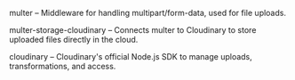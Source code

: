 multer – Middleware for handling multipart/form-data, used for file uploads.

multer-storage-cloudinary – Connects multer to Cloudinary to store uploaded files directly in the cloud.

cloudinary – Cloudinary's official Node.js SDK to manage uploads, transformations, and access.